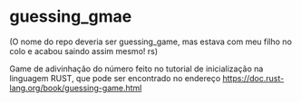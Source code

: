 # guessing_gmae 

(O nome do repo deveria ser guessing_game, mas estava com meu filho no colo e acabou saindo assim mesmo! rs)


Game de adivinhação do número feito no tutorial de inicialização na linguagem RUST, que pode ser encontrado no endereço https://doc.rust-lang.org/book/guessing-game.html
